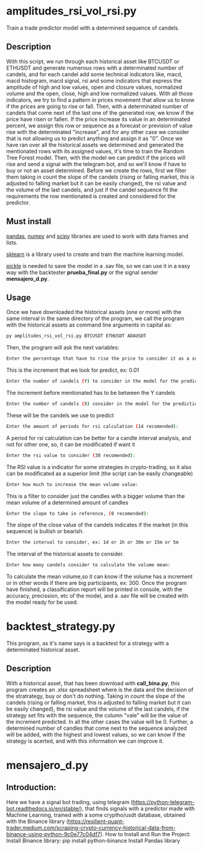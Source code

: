 # amplitudes_rsi_vol_rsi.py
Train a trade predictor model with a determined sequence of candels.
## Description
With this script, we run through each historical asset like BTCUSDT or ETHUSDT and generate numerous rows with a determinated number of candels, and for each candel add some technical indicators like, macd, macd histogram, macd signal, rsi and some indicators that express the amplitude of high and low values, open and closure values, normalized volume and the open, close, high and low normalized values. With all those indicators, we try to find a pattern in prices movement that allow us to know if the prices are going to rise or fall. Then, with a determinated number of candels that come next of the last one of the generated row, we know if the price have risen or fallen. If the price increase its value in an determinated percent, we assign this row or sequence as a forecast or prevision of value rise with the determinated "increase", and for any other case we consider that is not allowing us to predict anything and assign it as "0".
Once we have ran over all the historical assets we determined and generated the mentionated rows with its assigned values, it's time to train the Random Tree Forest model.
Then, with the model we can predict if the prices will rise and send a signal with the telegram bot, and so we'll know if have to buy or not an asset determined.
Before we create the rows, first we filter them taking in count the slope of the candels (rising or falling market, this is adjusted to falling market but it can be easily changed), the rsi value and the volume of the last candels, and just if the candel sequence fit the requirements the row mentionated is created and considered for the predictor.

## Must install
[pandas](https://pandas.pydata.org/), [numpy](https://numpy.org/install/) and [scipy](https://scipy.org/install/) libraries are used to work with data frames and lists. 

[sklearn](https://scikit-learn.org/stable/install.html) is a library used to create and train the machine learning model.

[pickle](https://docs.python.org/3/library/pickle.html#:~:text=%E2%80%9CPickling%E2%80%9D%20is%20the%20process%20whereby,back%20into%20an%20object%20hierarchy.) is needed to save the model in a .sav file, so we can use it in a easy way with the backtester **prueba_final.py** or the signal sender **mensajero_d.py**.


## Usage
Once we have downloaded the historical assets (one or more) with the same interval in the same directory of the program, we call the program with the historical assets as command line arguments in capital as:

```bash
py amplitudes_rsi_vol_rsi.py BTCUSDT ETHUSDT ADAUSDT
```
Then, the program will ask the next variables:
```bash
Enter the percentage that have to rise the price to consider it as a success:
```
This is the increment that we look for predict, ex: 0.01
```bash
Enter the number of candels (Y) to consider in the model for the prediction:
```
The increment before mentionated has to be between the Y candels
```bash
Enter the number of candels (X) consider in the model for the prediction:
```
These will be the candels we use to predict
```bash
Enter the amount of periods for rsi calculation (14 recomended):
```
A period for rsi calculation can be better for a candle interval analysis, and not for other one, so, it can be modificated if want it
```bash
Enter the rsi value to consider (30 recomended):
```
The RSI value is a indicator for some strategies in crypto-trading, so it also can be modificated as a superior limit (the script can be easily changeable)
```bash
Enter how much to increase the mean volume value:
```
This is a filter to consider just the candles with a bigger volume than the mean volume of a determined amount of candles
```bash
Enter the slope to take in reference, (0 recomended):
```
The slope of the close value of the candels indicates if the market (in this sequence) is bullish or bearish.
```bash
Enter the interval to consider, ex: 1d or 1h or 30m or 15m or 5m 
```
The interval of the historical assets to consider.
```bash
Enter how many candels consider to calculate the volume mean:
```
To calculate the mean volume,so it can know if the volume has a increment or in other words if there are big participants, ex: 300.
Once the program have finished, a classification report will be printed in console, with the accuracy, precission, etc of the model, and a .sav file will be created with the model ready for be used.
# backtest_strategy.py
This program, as it's name says is a backtest for a strategy with a determinated historical asset.
## Description
With a historical asset, that has been download with **call_bina.py**, this program creates an .xlsx spreadsheet where is the data and the decision of the stratrategy, buy or don't do nothing.
Taking in count the slope of the candels (rising or falling market, this is adjusted to falling market but it can be easily changed), the rsi value and the volume of the last candels, if the strategy set fits with the sequence, the column "vale" will be the value of the increment predicted. In all the other cases the value will be 0. Further, a determined number of candles that come next to the sequence analyzed will be added, with the highest and lowest values, so we can know if the strategy is acerted, and with this information we can improve it.
# mensajero_d.py
## Introduction:
Here we have a signal bot trading, using telegram (https://python-telegram-bot.readthedocs.io/en/stable/),
that finds signals with a predictor made with Machine Learning, trained with a some cryptho/usdt database, obtained
with the Binance library (https://resilient-quant-trader.medium.com/scraping-crypto-currency-historical-data-from-binance-using-python-9c0e77c04df7).
How to Install and Run the Project:
Install Binance library:
pip install python-binance
Install Pandas library
